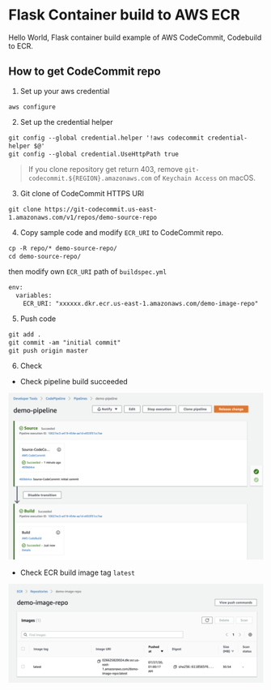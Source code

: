 # Flask Container build to AWS ECR

Hello World, Flask container build example of AWS CodeCommit, Codebuild to ECR.

## How to get CodeCommit repo


1. Set up your aws credential

```
aws configure
```

2. Set up the credential helper

```
git config --global credential.helper '!aws codecommit credential-helper $@'
git config --global credential.UseHttpPath true
```

> If you clone repository get return 403, remove `git-codecommit.${REGION}.amazonaws.com` of `Keychain Access` on macOS.

3. Git clone of CodeCommit HTTPS URI

```
git clone https://git-codecommit.us-east-1.amazonaws.com/v1/repos/demo-source-repo
```

4. Copy sample code and modify `ECR_URI` to CodeCommit repo.

```
cp -R repo/* demo-source-repo/
cd demo-source-repo/
```

then modify own `ECR_URI` path of `buildspec.yml`

```
env:
  variables:
    ECR_URI: "xxxxxx.dkr.ecr.us-east-1.amazonaws.com/demo-image-repo"
```

5. Push code

```
git add .
git commit -am "initial commit"
git push origin master
```

6. Check 

- Check pipeline build succeeded

![](../img/codepipeline.png)

- Check ECR build image tag `latest`

![](../img/ecr-image.png)


